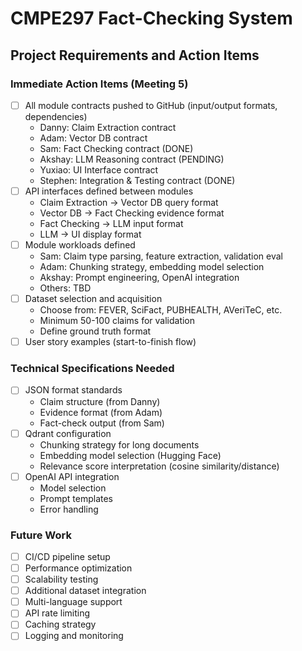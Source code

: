 # CMPE297 Fact-Checking System
## Project Requirements and Action Items

### Immediate Action Items (Meeting 5)
- [ ] All module contracts pushed to GitHub (input/output formats, dependencies)
  - Danny: Claim Extraction contract
  - Adam: Vector DB contract
  - Sam: Fact Checking contract (DONE)
  - Akshay: LLM Reasoning contract (PENDING)
  - Yuxiao: UI Interface contract
  - Stephen: Integration & Testing contract (DONE)
- [ ] API interfaces defined between modules
  - Claim Extraction → Vector DB query format
  - Vector DB → Fact Checking evidence format
  - Fact Checking → LLM input format
  - LLM → UI display format
- [ ] Module workloads defined
  - Sam: Claim type parsing, feature extraction, validation eval
  - Adam: Chunking strategy, embedding model selection
  - Akshay: Prompt engineering, OpenAI integration
  - Others: TBD
- [ ] Dataset selection and acquisition
  - Choose from: FEVER, SciFact, PUBHEALTH, AVeriTeC, etc.
  - Minimum 50-100 claims for validation
  - Define ground truth format
- [ ] User story examples (start-to-finish flow)

### Technical Specifications Needed
- [ ] JSON format standards
  - Claim structure (from Danny)
  - Evidence format (from Adam)
  - Fact-check output (from Sam)
- [ ] Qdrant configuration
  - Chunking strategy for long documents
  - Embedding model selection (Hugging Face)
  - Relevance score interpretation (cosine similarity/distance)
- [ ] OpenAI API integration
  - Model selection
  - Prompt templates
  - Error handling

### Future Work
- [ ] CI/CD pipeline setup
- [ ] Performance optimization
- [ ] Scalability testing
- [ ] Additional dataset integration
- [ ] Multi-language support
- [ ] API rate limiting
- [ ] Caching strategy
- [ ] Logging and monitoring